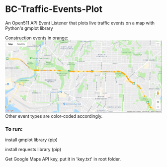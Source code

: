 # BC-Traffic-Events-Plot
An Open511 API Event Listener that plots live traffic events on a map with Python's gmplot library

Construction events in orange:
<img src="./cons.PNG">
Other event types are color-coded accordingly.

### To run:
install gmplot library (pip)

install requests library (pip)

Get Google Maps API key, put it in 'key.txt' in root folder.


